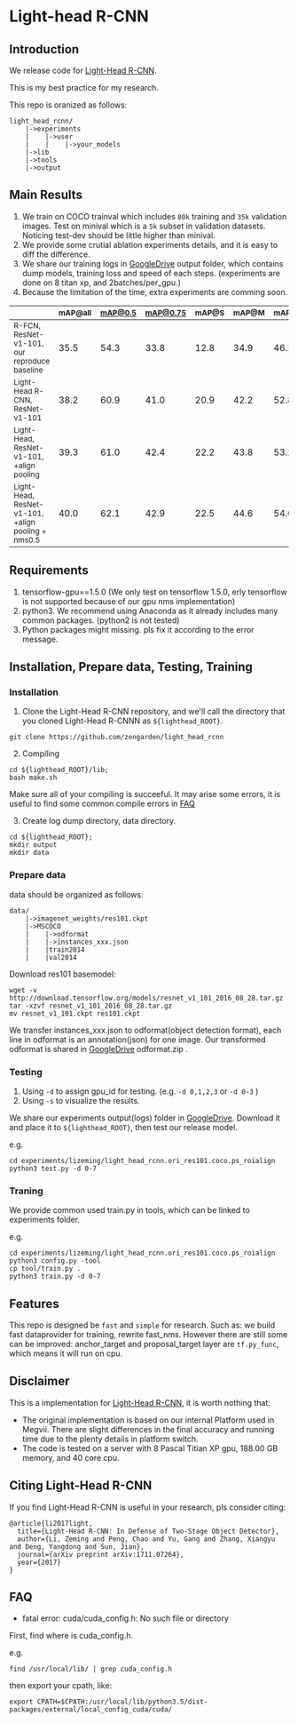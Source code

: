 # Light-head R-CNN


## Introduction
We release code for [Light-Head R-CNN](https://arxiv.org/abs/1711.07264). 



This is my best practice for my research. 

This repo is oranized as follows:

```
light_head_rcnn/
    |->experiments
    |    |->user
    |    |    |->your_models
    |->lib       
    |->tools
    |->output
```

## Main Results
1. We train on COCO trainval which includes `80k` training and `35k` validation images. Test on minival which is a `5k` subset in validation datasets. Noticing test-dev should be little higher than minival.
2. We provide some crutial ablation experiments details, and it is easy to diff the difference.
3. We share our training logs in [GoogleDrive](https://drive.google.com/open?id=1-Mqj385d_1t4wcmhl25TZO1g-uw5X-xK) output folder, which contains dump models, training loss and speed of each steps. (experiments are done on 8 titan xp, and 2batches/per_gpu.)
4. Because the limitation of the time, extra experiments are comming soon.

|                                                             |<sub>mAP@all</sub>|<sub>mAP@0.5</sub>|<sub>mAP@0.75</sub>|<sub>mAP@S</sub>|<sub>mAP@M</sub>|<sub>mAP@L</sub>|<sub>experiments path</sub>                                                 | 
|-------------------------------------------------------------|------------------|------------------|---------          |-------         |-------         |-------         |-----------------------------------------------------------------           |
|<sub>R-FCN, ResNet-v1-101, our reproduce baseline</sub>      | 35.5             | 54.3             |   33.8            | 12.8           | 34.9           | 46.1           |<sub>experiments/lizeming/rfcn_reproduce.ori_res101.coco.baseline </sub>    |
|<sub>Light-Head R-CNN, ResNet-v1-101</sub>                   | 38.2             | 60.9             |   41.0            | 20.9           | 42.2           | 52.8           |<sub>experiments/lizeming/light_head_rcnn.ori_res101.coco         </sub>    |
|<sub>Light-Head, ResNet-v1-101, +align pooling </sub>        | 39.3             | 61.0             |   42.4            | 22.2           | 43.8           | 53.2           |<sub>experiments/lizeming/light_head_rcnn.ori_res101.coco.ps_roialign </sub>|
|<sub>Light-Head, ResNet-v1-101, +align pooling + nms0.5</sub>| 40.0             | 62.1             |   42.9            | 22.5           | 44.6           | 54.0           |<sub>experiments/lizeming/light_head_rcnn.ori_res101.coco.ps_roialign </sub>| 

## Requirements
1. tensorflow-gpu==1.5.0  (We only test on tensorflow 1.5.0, erly tensorflow is not supported because of our gpu nms implementation)
2. python3. We recommend using Anaconda as it already includes many common packages. (python2 is not tested)
3. Python packages might missing. pls fix it according to the error message.

## Installation, Prepare data, Testing, Training
### Installation
1. Clone the Light-Head R-CNN repository, and we'll call the directory that you cloned Light-Head R-CNNN as `${lighthead_ROOT}`.

```
git clone https://github.com/zengarden/light_head_rcnn
``` 

2. Compiling

```
cd ${lighthead_ROOT}/lib;
bash make.sh
``` 

Make sure all of your compiling is succeeful. It may arise some errors, it is useful to find some common compile errors in [FAQ](##FAQ)

3. Create log dump directory, data directory. 

```
cd ${lighthead_ROOT};
mkdir output
mkdir data
``` 

### Prepare data
data should be organized as follows:

```
data/
    |->imagenet_weights/res101.ckpt
    |->MSCOCO
    |    |->odformat
    |    |->instances_xxx.json
    |    |train2014
    |    |val2014
```
Download res101 basemodel:

```
wget -v http://download.tensorflow.org/models/resnet_v1_101_2016_08_28.tar.gz
tar -xzvf resnet_v1_101_2016_08_28.tar.gz
mv resnet_v1_101.ckpt res101.ckpt
``` 

We transfer instances_xxx.json to odformat(object detection format), each line in odformat is an annotation(json) for one image. Our transformed odformat is  shared in [GoogleDrive](https://drive.google.com/open?id=1-Mqj385d_1t4wcmhl25TZO1g-uw5X-xK) odformat.zip .
### Testing

1. Using `-d` to assign gpu_id for testing. (e.g.  `-d 0,1,2,3`   or `-d 0-3` )
2. Using `-s` to visualize the results. 

We share our experiments output(logs) folder in [GoogleDrive](https://drive.google.com/open?id=1-Mqj385d_1t4wcmhl25TZO1g-uw5X-xK). Download it and place it to `${lighthead_ROOT}`, then test our release model.

e.g.

```
cd experiments/lizeming/light_head_rcnn.ori_res101.coco.ps_roialign
python3 test.py -d 0-7
``` 

### Traning

We provide common used train.py in tools, which can be linked to experiments folder.

e.g.
```
cd experiments/lizeming/light_head_rcnn.ori_res101.coco.ps_roialign
python3 config.py -tool
cp tool/train.py .
python3 train.py -d 0-7
``` 

## Features 
 
This repo is designed be `fast` and `simple` for research. Such as: we build fast dataprovider for training, rewrite fast_nms. However there are still some can be improved: anchor_target and proposal_target layer are `tf.py_func`, which means it will run on cpu. 

## Disclaimer
This is a implementation for [Light-Head R-CNN](https://arxiv.org/abs/1711.07264), it is worth nothing that:

* The original implementation is based on our internal Platform used in Megvii. There are slight differences in the final accuracy and running time due to the plenty details in platform switch.
* The code is tested on a server with 8 Pascal Titian XP gpu, 188.00 GB memory, and 40 core cpu.


## Citing Light-Head R-CNN

If you find Light-Head R-CNN is useful in your research, pls consider citing:

```
@article{li2017light,
  title={Light-Head R-CNN: In Defense of Two-Stage Object Detector},
  author={Li, Zeming and Peng, Chao and Yu, Gang and Zhang, Xiangyu and Deng, Yangdong and Sun, Jian},
  journal={arXiv preprint arXiv:1711.07264},
  year={2017}
}
```

## FAQ

* fatal error: cuda/cuda_config.h: No such file or directory

First, find where is cuda_config.h.

e.g.

```
find /usr/local/lib/ | grep cuda_config.h
```

then export your cpath, like:

```
export CPATH=$CPATH:/usr/local/lib/python3.5/dist-packages/external/local_config_cuda/cuda/
```

